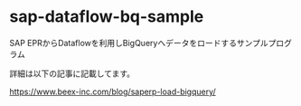 # sap-dataflow-bq-sample
SAP EPRからDataflowを利用しBigQueryへデータをロードするサンプルプログラム

詳細は以下の記事に記載してます。

https://www.beex-inc.com/blog/saperp-load-bigquery/ 